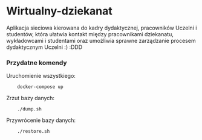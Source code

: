 # Wirtualny-dziekanat
Aplikacja sieciowa kierowana do kadry dydaktycznej, pracowników Uczelni i studentów, która ułatwia kontakt między pracownikami dziekanatu, wykładowcami i studentami oraz umożliwia sprawne zarządzanie procesem dydaktycznym Uczelni :) :DDD

### Przydatne komendy
Uruchomienie wszystkiego: 
```
    docker-compose up
```
Zrzut bazy danych:
```
    ./dump.sh
```
Przywrócenie bazy danych:
```
    ./restore.sh
```
